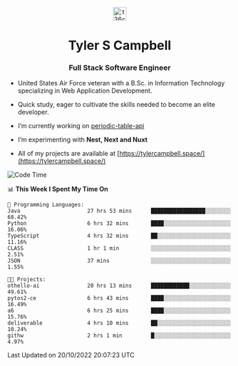 <p align="center">
<a href="https://www.linkedin.com/in/t36campbell" target="blank"><img align="center" src="https://ik.imagekit.io/t36campbell/Portfolio/linkedin.png.original_m8bbGgPh6.png" alt="t36campbell" height="30" width="30" /></a>
</p>
<h1 align="center">Tyler S Campbell</h1>
<h3 align="center">Full Stack Software Engineer</h3>

* United States Air Force veteran with a B.Sc. in Information Technology specializing in Web Application Development. 

* Quick study, eager to cultivate the skills needed to become an elite developer.

* I’m currently working on [periodic-table-api](https://github.com/t36campbell/periodic-table-api)

* I’m experimenting with **Nest, Next and Nuxt**

* All of my projects are available at [https://tylercampbell.space/](https://tylercampbell.space/)

<!--START_SECTION:waka-->
![Code Time](http://img.shields.io/badge/Code%20Time-1%2C928%20hrs%206%20mins-blue)

📊 **This Week I Spent My Time On** 

```text
💬 Programming Languages: 
Java                     27 hrs 53 mins      █████████████████░░░░░░░░   68.42% 
Python                   6 hrs 32 mins       ████░░░░░░░░░░░░░░░░░░░░░   16.06% 
TypeScript               4 hrs 32 mins       ██░░░░░░░░░░░░░░░░░░░░░░░   11.16% 
CLASS                    1 hr 1 min          ░░░░░░░░░░░░░░░░░░░░░░░░░   2.51% 
JSON                     37 mins             ░░░░░░░░░░░░░░░░░░░░░░░░░   1.55%

🐱‍💻 Projects: 
othello-ai               20 hrs 13 mins      ████████████░░░░░░░░░░░░░   49.61% 
pytos2-ce                6 hrs 43 mins       ████░░░░░░░░░░░░░░░░░░░░░   16.49% 
a6                       6 hrs 25 mins       ████░░░░░░░░░░░░░░░░░░░░░   15.76% 
deliverable              4 hrs 10 mins       ██░░░░░░░░░░░░░░░░░░░░░░░   10.24% 
githw                    2 hrs 1 min         █░░░░░░░░░░░░░░░░░░░░░░░░   4.97%

```


 Last Updated on 20/10/2022 20:07:23 UTC
<!--END_SECTION:waka-->
